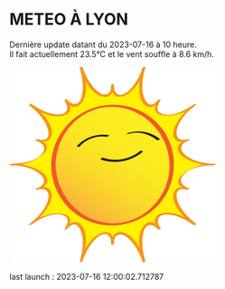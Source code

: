 # METEO À LYON

Dernière update datant du 2023-07-16 à 10 heure.  
Il fait actuellement 23.5°C et le vent souffle à 8.6 km/h.      

![](./.github/sun.png)

last launch : 2023-07-16 12:00:02.712787

